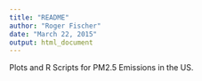 ```yaml
---
title: "README"
author: "Roger Fischer"
date: "March 22, 2015"
output: html_document
---
```


Plots and R Scripts for PM2.5 Emissions in the US.